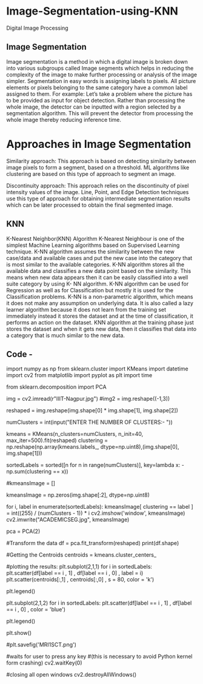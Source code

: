 # Image-Segmentation-using-KNN
Digital Image Processing

## Image Segmentation
Image segmentation is a method in which a digital image is broken down into various subgroups called Image segments which helps in reducing the complexity of the image to make further processing or analysis of the image simpler. Segmentation in easy words is assigning labels to pixels. All picture elements or pixels belonging to the same category have a common label assigned to them. For example: Let’s take a problem where the picture has to be provided as input for object detection. Rather than processing the whole image, the detector can be inputted with a region selected by a segmentation algorithm. This will prevent the detector from processing the whole image thereby reducing inference time.

# Approaches in Image Segmentation
Similarity approach: This approach is based on detecting similarity between image pixels to form a segment, based on a threshold. ML algorithms like clustering are based on this type of approach to segment an image.

Discontinuity approach: This approach relies on the discontinuity of pixel intensity values of the image. Line, Point, and Edge Detection techniques use this type of approach for obtaining intermediate segmentation results which can be later processed to obtain the final segmented image.

## KNN

K-Nearest Neighbor(KNN) Algorithm 
K-Nearest Neighbour is one of the simplest Machine Learning algorithms based on Supervised Learning technique.
K-NN algorithm assumes the similarity between the new case/data and available cases and put the new case into the category that is most similar to the available categories.
K-NN algorithm stores all the available data and classifies a new data point based on the similarity. This means when new data appears then it can be easily classified into a well suite category by using K- NN algorithm.
K-NN algorithm can be used for Regression as well as for Classification but mostly it is used for the Classification problems.
K-NN is a non-parametric algorithm, which means it does not make any assumption on underlying data.
It is also called a lazy learner algorithm because it does not learn from the training set immediately instead it stores the dataset and at the time of classification, it performs an action on the dataset.
KNN algorithm at the training phase just stores the dataset and when it gets new data, then it classifies that data into a category that is much similar to the new data.


## Code - 

import numpy as np 
from sklearn.cluster import KMeans
import datetime
import cv2
from matplotlib import pyplot as plt
import time

from sklearn.decomposition import PCA


img = cv2.imread(r"IIIT-Nagpur.jpg")
#img2 = img.reshape((-1,3))

reshaped = img.reshape(img.shape[0] * img.shape[1], img.shape[2])

numClusters = int(input("ENTER THE NUMBER OF CLUSTERS:- "))

kmeans = KMeans(n_clusters=numClusters, n_init=40, max_iter=500).fit(reshaped)
clustering = np.reshape(np.array(kmeans.labels_, dtype=np.uint8),(img.shape[0], img.shape[1]))

sortedLabels = sorted([n for n in range(numClusters)],
        key=lambda x: -np.sum(clustering == x))

#kmeansImage = []

kmeansImage = np.zeros(img.shape[:2], dtype=np.uint8)

for i, label in enumerate(sortedLabels):
    kmeansImage[ clustering == label ] = int((255) / (numClusters - 1)) * i
cv2.imshow('window', kmeansImage)
cv2.imwrite("ACADEMICSEG.jpg", kmeansImage)


pca = PCA(2)

#Transform the data
df = pca.fit_transform(reshaped)
print(df.shape)

#Getting the Centroids
centroids = kmeans.cluster_centers_

 
#plotting the results:
plt.subplot(2,1,1) 
for i in sortedLabels:
    plt.scatter(df[label == i , 1] , df[label == i , 0] , label = i)
plt.scatter(centroids[:,1] , centroids[:,0] , s = 80, color = 'k')

plt.legend()

plt.subplot(2,1,2)
for i in sortedLabels:
    plt.scatter(df[label == i , 1] , df[label == i , 0] , color = 'blue')

plt.legend()

plt.show()

#plt.savefig('MRI1SCT.png')



#waits for user to press any key 
#(this is necessary to avoid Python kernel form crashing)
cv2.waitKey(0) 
  
#closing all open windows 
cv2.destroyAllWindows()

